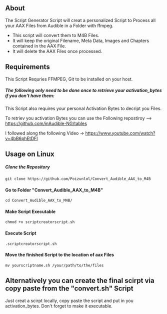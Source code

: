 ## About
The Script Generator Script will creat a personalized Script to Process all your AAX Files from Audible in a Folder with ffmpeg. 
 - This script will convert them to M4B Files.
 - It will keep the original Filename, Meta Data, Images and Chapters contained in the AAX File.
 - It will delete the AAX Files once processed.

## Requirements
This Script Requries FFMPEG, Git to be installed on your host.

##### The following only need to be done once to retrieve your activation_bytes if you don't have them:
This Script also requires your personal Activation Bytes to decript you Files. 

To retriev you activation Bytes you can use the Following repostiroy --> https://github.com/inAudible-NG/tables

I followed along the following Video -> https://www.youtube.com/watch?v=4bB6phEtDFI

## Usage on Linux

##### Clone the Repository

```
git clone https://github.com/Poizunlol/Convert_Audible_AAX_to_M4B
```

#### Go to Folder "Convert_Audible_AAX_to_M4B"

```
cd Convert_Audible_AAX_to_M4B/
```

#### Make Script Executable

```
chmod +x scriptcreatorscript.sh
```

#### Execute Script

```
.scriptcreatorscript.sh
```

#### Move the finished Script to the location of aax Files

```
mv yourscriptname.sh /your/path/to/the/files
```
## Alternatively you can create the final scirpt via copy paste from the "convert.sh" Script

Just creat a scirpt locally, copy paste the script and put in you activation_bytes.
Don't forget to make it executable.
